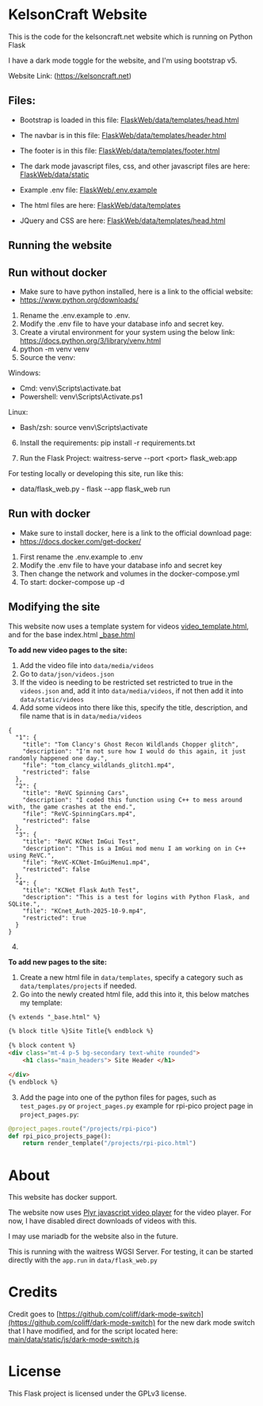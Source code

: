 # KelsonCraft Website

This is the code for the kelsoncraft.net website which is running on Python Flask

I have a dark mode toggle for the website, and I'm using bootstrap v5.

Website Link: (https://kelsoncraft.net)

## Files:
* Bootstrap is loaded in this file: [FlaskWeb/data/templates/head.html](https://github.com/kelson8/FlaskWeb/blob/main/data/templates/partials/head.html)
* The navbar is in this file: [FlaskWeb/data/templates/header.html](https://github.com/kelson8/FlaskWeb/blob/main/data/templates/partials/header.html)
* The footer is in this file: [FlaskWeb/data/templates/footer.html](https://github.com/kelson8/FlaskWeb/blob/main/data/templates/partials/footer.html)
* The dark mode javascript files, css, and other javascript files are here: [FlaskWeb/data/static](https://github.com/kelson8/FlaskWeb/tree/main/data/static)
* Example .env file: [FlaskWeb/.env.example](https://github.com/kelson8/FlaskWeb/blob/main/.env.example)
* The html files are here: [FlaskWeb/data/templates](https://github.com/kelson8/FlaskWeb/tree/main/data/templates)

* JQuery and CSS are here: [FlaskWeb/data/templates/head.html](https://github.com/kelson8/FlaskWeb/blob/main/data/templates/partials/head.html)

## Running the website
## Run without docker
* Make sure to have python installed, here is a link to the official website: 
* https://www.python.org/downloads/
1. Rename the .env.example to .env.
2. Modify the .env file to have your database info and secret key.
3. Create a virutal environment for your system using the below link: https://docs.python.org/3/library/venv.html
4. python -m venv venv
5. Source the venv:

Windows:

* Cmd: venv\Scripts\activate.bat
* Powershell: venv\Scripts\Activate.ps1

Linux:
* Bash/zsh: source venv\Scripts\activate

6. Install the requirements: pip install -r requirements.txt

7. Run the Flask Project: waitress-serve --port \<port\> flask_web:app

For testing locally or developing this site, run like this:
* data/flask_web.py - flask --app flask_web run

## Run with docker

* Make sure to install docker, here is a link to the official download page: 
* https://docs.docker.com/get-docker/
1. First rename the .env.example to .env
2. Modify the .env file to have your database info and secret key
3. Then change the network and volumes in the docker-compose.yml
4. To start: docker-compose up -d

## Modifying the site
This website now uses a template system for videos [video_template.html](https://github.com/kelson8/FlaskWeb/blob/main/data/templates/video_template.html), and for the base index.html [_base.html](https://github.com/kelson8/FlaskWeb/blob/main/data/templates/_base.html)

**To add new video pages to the site:**

1. Add the video file into `data/media/videos`
2. Go to `data/json/videos.json`
3. If the video is needing to be restricted set restricted to true in the `videos.json` and, add it into `data/media/videos`, if not then add it into `data/static/videos`
4. Add some videos into there like this, specify the title, description, and file name that is in `data/media/videos`
```json: 
{
  "1": {
    "title": "Tom Clancy's Ghost Recon Wildlands Chopper glitch",
    "description": "I'm not sure how I would do this again, it just randomly happened one day.",
    "file": "tom_clancy_wildlands_glitch1.mp4",
    "restricted": false
  },
  "2": {
    "title": "ReVC Spinning Cars",
    "description": "I coded this function using C++ to mess around with, the game crashes at the end.",
    "file": "ReVC-SpinningCars.mp4",
    "restricted": false
  },
  "3": {
    "title": "ReVC KCNet ImGui Test",
    "description": "This is a ImGui mod menu I am working on in C++ using ReVC.",
    "file": "ReVC-KCNet-ImGuiMenu1.mp4",
    "restricted": false
  },
  "4": {
    "title": "KCNet Flask Auth Test",
    "description": "This is a test for logins with Python Flask, and SQLite.",
    "file": "KCnet_Auth-2025-10-9.mp4",
    "restricted": true
  }
}
```
4. 

**To add new pages to the site:**
1. Create a new html file in `data/templates`, specify a category such as `data/templates/projects` if needed.
2. Go into the newly created html file, add this into it, this below matches my template:
```html
{% extends "_base.html" %}

{% block title %}Site Title{% endblock %}

{% block content %}
<div class="mt-4 p-5 bg-secondary text-white rounded">
    <h1 class="main_headers"> Site Header </h1>

</div>
{% endblock %}
```

3. Add the page into one of the python files for pages, such as `test_pages.py` or `project_pages.py` example for rpi-pico project page in `project_pages.py`:
```python
@project_pages.route("/projects/rpi-pico")
def rpi_pico_projects_page():
    return render_template("/projects/rpi-pico.html")
```


# About
This website has docker support.

The website now uses [Plyr javascript video player](https://plyr.io/) for the video player.
 For now, I have disabled direct downloads of videos with this.

I may use mariadb for the website also in the future.

This is running with the waitress WGSI Server.
For testing, it can be started directly with the `app.run` in `data/flask_web.py`

# Credits
Credit goes to [https://github.com/coliff/dark-mode-switch](https://github.com/coliff/dark-mode-switch) for the new dark mode switch that I have modified, and for the script located here: [main/data/static/js/dark-mode-switch.js](https://github.com/kelson8/FlaskWeb/blob/main/data/static/js/dark-mode-switch.js)

# License
This Flask project is licensed under the GPLv3 license.

